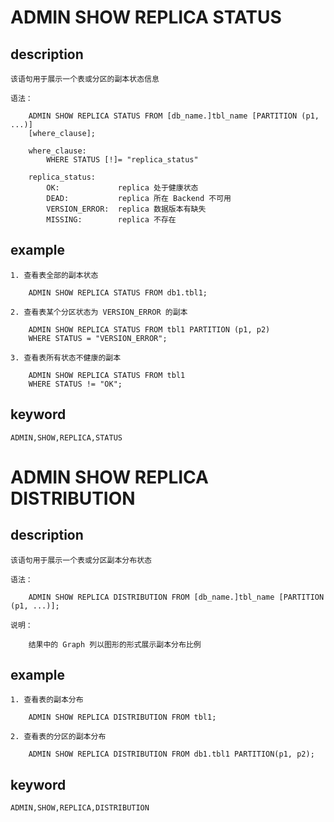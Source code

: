 # ADMIN SHOW REPLICA STATUS
## description

    该语句用于展示一个表或分区的副本状态信息

    语法：

        ADMIN SHOW REPLICA STATUS FROM [db_name.]tbl_name [PARTITION (p1, ...)]
        [where_clause];

        where_clause:
            WHERE STATUS [!]= "replica_status"

        replica_status:
            OK:             replica 处于健康状态
            DEAD:           replica 所在 Backend 不可用
            VERSION_ERROR:  replica 数据版本有缺失
            MISSING:        replica 不存在

## example

    1. 查看表全部的副本状态

        ADMIN SHOW REPLICA STATUS FROM db1.tbl1;

    2. 查看表某个分区状态为 VERSION_ERROR 的副本

        ADMIN SHOW REPLICA STATUS FROM tbl1 PARTITION (p1, p2)
        WHERE STATUS = "VERSION_ERROR";
        
    3. 查看表所有状态不健康的副本

        ADMIN SHOW REPLICA STATUS FROM tbl1
        WHERE STATUS != "OK";
        
## keyword
    ADMIN,SHOW,REPLICA,STATUS

# ADMIN SHOW REPLICA DISTRIBUTION
## description

    该语句用于展示一个表或分区副本分布状态

    语法：

        ADMIN SHOW REPLICA DISTRIBUTION FROM [db_name.]tbl_name [PARTITION (p1, ...)];

    说明：

        结果中的 Graph 列以图形的形式展示副本分布比例
        
## example

    1. 查看表的副本分布

        ADMIN SHOW REPLICA DISTRIBUTION FROM tbl1;

    2. 查看表的分区的副本分布

        ADMIN SHOW REPLICA DISTRIBUTION FROM db1.tbl1 PARTITION(p1, p2);

## keyword
    ADMIN,SHOW,REPLICA,DISTRIBUTION

